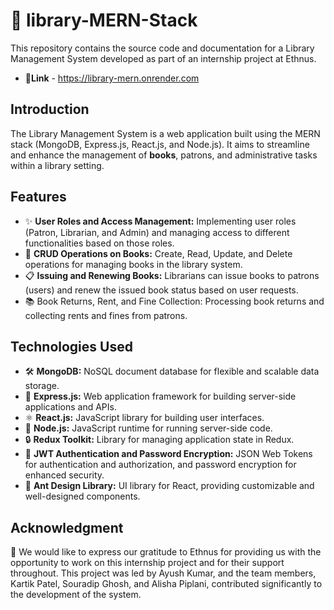 # 📓 library-MERN-Stack
This repository contains the source code and documentation for a Library Management System developed as part of an internship project at Ethnus.
- 🔗**Link** - https://library-mern.onrender.com

## Introduction
The Library Management System is a web application built using the MERN stack (MongoDB, Express.js, React.js, and Node.js). It aims to streamline and enhance the management of **books**, patrons, and administrative tasks within a library setting.

## Features
- ✨ **User Roles and Access Management:** Implementing user roles (Patron, Librarian, and Admin) and managing access to different functionalities based on those roles.
- 📖 **CRUD Operations on Books:** Create, Read, Update, and Delete operations for managing books in the library system.
- 📋 **Issuing and Renewing Books:** Librarians can issue books to patrons (users) and renew the issued book status based on user requests.
- 📚 Book Returns, Rent, and Fine Collection: Processing book returns and collecting rents and fines from patrons.

## Technologies Used
- 🛠️ **MongoDB:** NoSQL document database for flexible and scalable data storage.
- 🚀 **Express.js:** Web application framework for building server-side applications and APIs.
- ⚛️ **React.js:** JavaScript library for building user interfaces.
- 🔧 **Node.js:** JavaScript runtime for running server-side code.
- 🔒 **Redux Toolkit:** Library for managing application state in Redux.
- 🔐 **JWT Authentication and Password Encryption:** JSON Web Tokens for authentication and authorization, and password encryption for enhanced security.
- 💅 **Ant Design Library:** UI library for React, providing customizable and well-designed components.


## Acknowledgment
🙏 We would like to express our gratitude to Ethnus for providing us with the opportunity to work on this internship project and for their support throughout. This project was led by Ayush Kumar, and the team members, Kartik Patel, Souradip Ghosh, and Alisha Piplani, contributed significantly to the development of the system.
